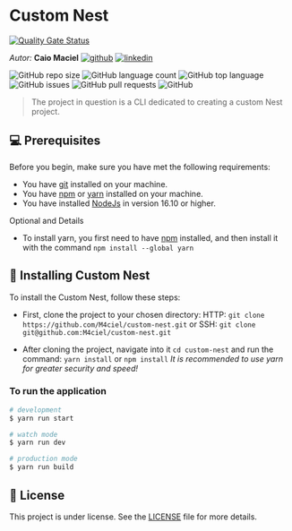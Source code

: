# Custom Nest

[![Quality Gate Status](https://sonarcloud.io/api/project_badges/measure?project=M4ciel_custom-nest&metric=alert_status)](https://sonarcloud.io/summary/new_code?id=M4ciel_custom-nest)

*Autor:*  **Caio Maciel**
[![github](https://img.shields.io/badge/GitHub-100000?style=for-the-badge&logo=github&logoColor=white)](https://github.com/M4ciel) [![linkedin](https://img.shields.io/badge/LinkedIn-0077B5?style=for-the-badge&logo=linkedin&logoColor=white)](https://www.linkedin.com/in/caio-maciel/)

![GitHub repo size](https://img.shields.io/github/repo-size/M4ciel/custom-nest?style=for-the-badge)
![GitHub language count](https://img.shields.io/github/languages/count/M4ciel/custom-nest?style=for-the-badge)
![GitHub top language](https://img.shields.io/github/languages/top/M4ciel/custom-nest?style=for-the-badge)
![GitHub issues](https://img.shields.io/github/issues/M4ciel/custom-nest?style=for-the-badge)
![GitHub pull requests](https://img.shields.io/github/issues-pr/M4ciel/custom-nest?style=for-the-badge)
![GitHub](https://img.shields.io/github/license/M4ciel/custom-nest?style=for-the-badge)

> The project in question is a CLI dedicated to creating a custom Nest project.

## 💻 Prerequisites

Before you begin, make sure you have met the following requirements:

- You have [git](https://git-scm.com) installed on your machine.
- You have [npm](https://www.npmjs.com) or [yarn](https://yarnpkg.com) installed on your machine.
- You have installed [NodeJs](https://nodejs.org/en) in version 16.10 or higher.

Optional and Details

- To install yarn, you first need to have [npm](https://www.npmjs.com) installed, and then install it with the command `npm install --global yarn`

## 🚀 Installing Custom Nest

To install the Custom Nest, follow these steps:

- First, clone the project to your chosen directory:
 HTTP: `git clone https://github.com/M4ciel/custom-nest.git`
 or
 SSH: `git clone git@github.com:M4ciel/custom-nest.git`

- After cloning the project, navigate into it `cd custom-nest` and run the command:
 `yarn install` or `npm install`
 *It is recommended to use yarn for greater security and speed!*

### To run the application

```bash
# development
$ yarn run start

# watch mode
$ yarn run dev

# production mode
$ yarn run build
```

## 📝 License

This project is under license. See the [LICENSE](LICENSE.md) file for more details.